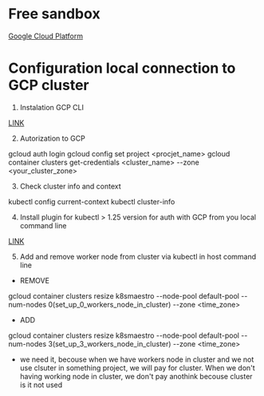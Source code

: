 # Free sandbox

[Google Cloud Platform](https://cloud.google.com/)

# Configuration local connection to GCP cluster

1) Instalation GCP CLI

[LINK](https://cloud.google.com/sdk/docs/quickstart)

2) Autorization to GCP

gcloud auth login
gcloud config set project <procjet_name>
gcloud container clusters get-credentials <cluster_name> --zone <your_cluster_zone>

3) Check cluster info and context

kubectl config current-context
kubectl cluster-info

4) Install plugin for kubectl > 1.25 version for auth with GCP from you local command line

[LINK](https://cloud.google.com/blog/products/containers-kubernetes/kubectl-auth-changes-in-gke)

5) Add and remove worker node from cluster via kubectl in host command line

- REMOVE 

gcloud container clusters resize k8smaestro --node-pool default-pool --num-nodes 0(set_up_0_workers_node_in_cluster) --zone <time_zone>

- ADD

gcloud container clusters resize k8smaestro --node-pool default-pool --num-nodes 3(set_up_3_workers_node_in_cluster) --zone <time_zone>

- we need it, becouse when we have workers node in cluster and we not use clsuter in something project, we will pay for cluster. When we don't having working node in cluster, we don't pay anothink becouse cluster is it not used